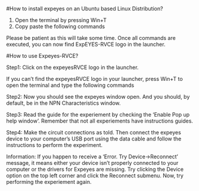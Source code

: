 #How to install expeyes on an Ubuntu based Linux Distribution?

1. Open the terminal by pressing Win+T
2. Copy paste the following commands
	
		






Please be patient as this will take some time. Once all commands are executed, you can now find ExpEYES-RVCE logo in the launcher.


#How to use Expeyes-RVCE?

Step1: Click on the expeyesRVCE logo in the launcher.

If you can’t find the expeyesRVCE logo in your launcher, press Win+T to open the terminal and type the following commands




Step2: Now you should see the expeyes window open. And you should, by default, be in the NPN Characteristics window.


Step3: Read the guide for the experiement by checking the ‘Enable Pop up help window’.
Remember that not all experiements have instructions guides. 


Step4: Make the circuit connections as told. Then connect the expeyes device to your computer’s USB port using the data cable and follow the instructions to perform the experiment.


Information: If you happen to receive a ‘Error. Try Device->Reconnect’ message, it means either your device isn’t properly connected to your computer or the drivers for Expeyes are missing.
Try clicking the Device option on the top left corner and click the Reconnect submenu.
Now, try performing the experiement again.
